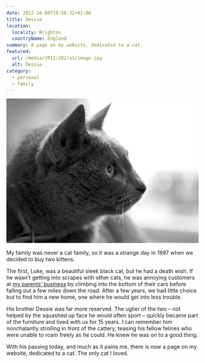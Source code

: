 ```yaml
---
date: 2012-10-08T19:56:32+01:00
title: Dessie
location:
  locality: Brighton
  countryName: England
summary: A page on my website, dedicated to a cat.
featured:
  url: /media/2012/282/a1/image.jpg
  alt: Dessie.
category:
  - personal
  - family
---
```


![Dessie.](../media/2012/282/a1/image.jpg)

My family was never a cat family, so it was a strange day in 1997 when we decided to buy two kittens.

The first, Luke, was a beautiful sleek black cat, but he had a death wish. If he wasn’t getting into scrapes with other cats, he was annoying customers at [my parents’ business][1] by climbing into the bottom of their cars before falling out a few miles down the road. After a few years, we had little choice but to find him a new home, one where he would get into less trouble.

His brother Dessie was far more reserved. The uglier of the two – not helped by the squashed up face he would often sport – quickly became part of the furniture and lived with us for 15 years. I can remember him nonchalantly strolling in front of the cattery, teasing his fellow felines who were unable to roam freely as he could. He knew he was on to a good thing.

With his passing today, and much as it pains me, there is now a page on my website, dedicated to a cat. The only cat I loved.

[1]: http://fairwaykennels.co.uk/
